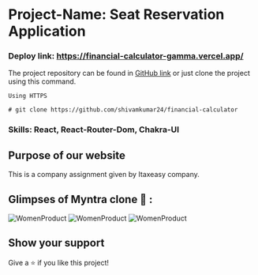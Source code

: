 
<h1>Project-Name: Seat Reservation Application</h1> 

### Deploy link: https://financial-calculator-gamma.vercel.app/

The project repository can be found in [GitHub link](https://github.com/shivamkumar24/financial-calculator) or just clone the project using this command.


```
Using HTTPS

# git clone https://github.com/shivamkumar24/financial-calculator
```

### Skills: React, React-Router-Dom, Chakra-UI

<h2>Purpose of our website</h2>
<p>This is a company assignment given by Itaxeasy company.</p>

## Glimpses of Myntra clone 🙈 :

<img src="https://i.ibb.co/NY4hRns/finance-Home.png"  alt="WomenProduct" />

<img src="https://i.ibb.co/LzHVHfS/Houserent.png"  alt="WomenProduct" />

<img src="https://i.ibb.co/ZxS9GZS/Advance.png"  alt="WomenProduct" />



## Show your support

Give a ⭐️ if you like this project!

